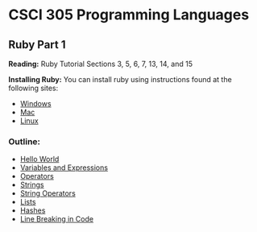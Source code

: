 # CSCI 305 Programming Languages

## Ruby Part 1

**Reading:** Ruby Tutorial Sections 3, 5, 6, 7, 13, 14, and 15

**Installing Ruby:** You can install ruby using instructions found at the following sites:
* [Windows](https://rubyinstaller.org/)
* [Mac](https://www.ruby-lang.org/en/documentation/installation/#homebrew)
* [Linux](https://www.ruby-lang.org/en/documentation/installation/#apt)

### Outline:
* [Hello World](https://raw.githubusercontent.com/CSCI305/csci305-ruby-examples/blob/master/basic/example1.rb)
* [Variables and Expressions](https://raw.githubusercontent.com/CSCI305/csci305-ruby-examples/blob/master/basic/example2.rb)
* [Operators](https://raw.githubusercontent.com/CSCI305/csci305-ruby-examples/blob/master/basic/example3.rb)
* [Strings](https://raw.githubusercontent.com/CSCI305/csci305-ruby-examples/blob/master/basic/example4.rb)
* [String Operators](https://raw.githubusercontent.com/CSCI305/csci305-ruby-examples/blob/master/basic/example5.rb)
* [Lists](https://raw.githubusercontent.com/CSCI305/csci305-ruby-examples/blob/master/basic/example6.rb)
* [Hashes](https://raw.githubusercontent.com/CSCI305/csci305-ruby-examples/blob/master/basic/example7.rb)
* [Line Breaking in Code](https://raw.githubusercontent.com/CSCI305/csci305-ruby-examples/blob/master/basic/example8.rb)
